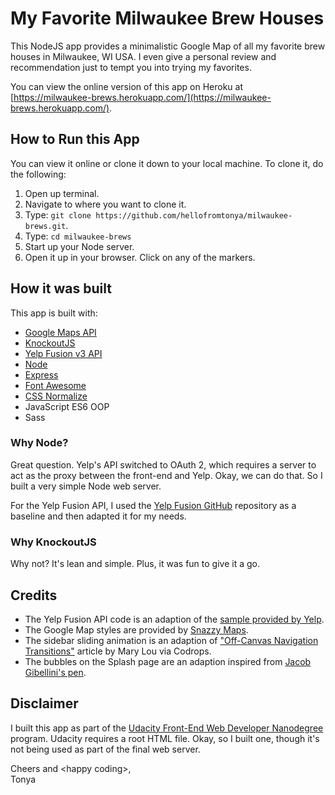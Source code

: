# My Favorite Milwaukee Brew Houses

This NodeJS app provides a minimalistic Google Map of all my favorite brew houses in Milwaukee, WI USA.  I even give a personal review and recommendation just to tempt you into trying my favorites.

You can view the online version of this app on Heroku at [https://milwaukee-brews.herokuapp.com/](https://milwaukee-brews.herokuapp.com/).

## How to Run this App

You can view it online or clone it down to your local machine.  To clone it, do the following:

1. Open up terminal.
2. Navigate to where you want to clone it.
3. Type: `git clone https://github.com/hellofromtonya/milwaukee-brews.git`.
4. Type: `cd milwaukee-brews`
5. Start up your Node server.
6. Open it up in your browser.  Click on any of the markers.

## How it was built

This app is built with:

- [Google Maps API](https://developers.google.com/maps/)
- [KnockoutJS](http://knockoutjs.com/)
- [Yelp Fusion v3 API](https://www.yelp.com/developers/documentation/v3)
- [Node](https://nodejs.org/en/)
- [Express](https://expressjs.com/)
- [Font Awesome](http://fontawesome.io/)
- [CSS Normalize](http://necolas.github.io/normalize.css/)
- JavaScript ES6 OOP
- Sass

### Why Node?  

Great question. Yelp's API switched to OAuth 2, which requires a server to act as the proxy between the front-end and Yelp. Okay, we can do that.  So I built a very simple Node web server.

For the Yelp Fusion API, I used the [Yelp Fusion GitHub](https://github.com/Yelp/yelp-fusion/blob/master/fusion/node/sample.js) repository as a baseline and then adapted it for my needs. 

### Why KnockoutJS

Why not? It's lean and simple.  Plus, it was fun to give it a go.

## Credits

- The Yelp Fusion API code is an adaption of the [sample provided by Yelp](https://github.com/Yelp/yelp-fusion/blob/master/fusion/node/sample.js).
- The Google Map styles are provided by [Snazzy Maps](https://snazzymaps.com/style/132/light-gray).
- The sidebar sliding animation is an adaption of ["Off-Canvas Navigation Transitions"](https://tympanus.net/codrops/2013/08/28/transitions-for-off-canvas-navigations/) article by Mary Lou via Codrops.
- The bubbles on the Splash page are an adaption inspired from [Jacob Gibellini's pen](https://codepen.io/jacobgibellini/pen/zrrWWQ?q=boilin%27%20bubbles&limit=all&order=popularity&depth=everything&show_forks=false).

## Disclaimer

I built this app as part of the [Udacity Front-End Web Developer Nanodegree](https://www.udacity.com/course/front-end-web-developer-nanodegree--nd001) program.  Udacity requires a root HTML file. Okay, so I built one, though it's not being used as part of the final web server.

Cheers and &lt;happy coding&gt;,    
Tonya